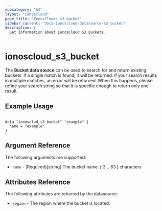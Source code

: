 ```yaml
---
subcategory: "S3"
layout: "ionoscloud"
page_title: "IonosCloud: s3_bucket"
sidebar_current: "docs-ionoscloud-datasource-s3_bucket"
description: |-
  Get information about IonosCloud S3 Buckets.
---
```


# ionoscloud_s3_bucket

The **Bucket data source** can be used to search for and return existing buckets.
If a single match is found, it will be returned. If your search results in multiple matches, an error will be returned.
When this happens, please refine your search string so that it is specific enough to return only one result.

## Example Usage

```hcl

data "ionosclud_s3_bucket" "example" {
  name = "example"
}

```

## Argument Reference

The following arguments are supported:

- `name` - (Required)[string] The bucket name. [ 3 .. 63 ] characters

## Attributes Reference

The following attributes are returned by the datasource:

- `region` - The region where the bucket is located.